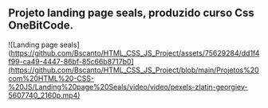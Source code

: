 ## Projeto landing page seals, produzido curso Css OneBitCode.



![Landing page seals](https://github.com/Bscanto/HTML_CSS_JS_Project/assets/75629284/dd1f4f99-ca49-4447-86bf-85c66b8717b0](https://github.com/Bscanto/HTML_CSS_JS_Project/blob/main/Projetos%20com%20HTML%20-CSS-%20JS/Landing%20page%20Seals/video/video/pexels-zlatin-georgiev-5607740_2160p.mp4)
